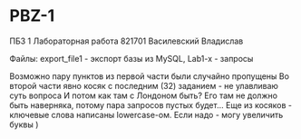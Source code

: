 # PBZ-1

ПБЗ 1 Лабораторная работа
821701 Василевский Владислав

Файлы:
export_file1 - экспорт базы из MySQL,
Lab1-x - запросы 

Возможно пару пунктов из первой части были случайно пропущены
Во второй части явно косяк с последним (32) заданием - не улавливаю суть вопроса
И потом как там с Лондоном быть? Его там не должно быть наверняка, потому пара запросов пустых будет...
Еще из косяков  - ключевые слова написаны lowercase-ом. Если надо - могу увеличить буквы )
